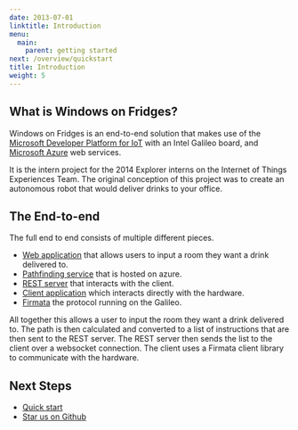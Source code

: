 ```yaml
---
date: 2013-07-01
linktitle: Introduction
menu:
  main:
    parent: getting started
next: /overview/quickstart
title: Introduction
weight: 5
---
```


## What is Windows on Fridges?

Windows on Fridges is an end-to-end solution that makes use of the [Microsoft 
Developer Platform for IoT](http://windowsondevices.com) with an Intel Galileo 
board, and [Microsoft Azure](http://azure.microsoft.com) web services.

It is the intern project for the 2014 Explorer interns on the Internet of Things 
Experiences Team. The original conception of this project was to create an autonomous robot that 
would deliver drinks to your office. 

## The End-to-end

The full end to end consists of multiple different pieces.

 * [Web application](http://github.com/ms-iot/wof-webapp) that allows users to input a room they want a drink delivered to.
 * [Pathfinding service](http://github.com/ms-iot/wof-webapp) that is hosted on azure.
 * [REST server](http://github.com/ms-iot/wof-nodebot-server) that interacts with the client.
 * [Client application](http://github.com/ms-iot/wof-nodebot-client) which interacts directly with the hardware.
 * [Firmata](http://google.com) the protocol running on the Galileo.

All together this allows a user to input the room they want a drink delivered to.
The path is then calculated and converted to a list of instructions that are then
sent to the REST server. The REST server then sends the list to the client over
a websocket connection. The client uses a Firmata client library to communicate
with the hardware.


## Next Steps

 * [Quick start](/overview/quickstart)
 * [Star us on Github](http://github.com/ms-iot/windows-on-fridges)
